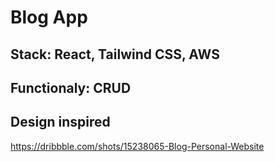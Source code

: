 # Blog App
## Stack: React, Tailwind CSS,  AWS
## Functionaly: CRUD
## Design inspired 
https://dribbble.com/shots/15238065-Blog-Personal-Website
